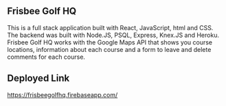 ## Frisbee Golf HQ
This is a full stack application built with React, JavaScript, html
and CSS. The backend was built with Node.JS, PSQL, Express,
Knex.JS and Heroku. Frisbee Golf HQ works with the Google Maps
API that shows you course locations, information about each course
and a form to leave and delete comments for each course.

## Deployed Link
https://frisbeegolfhq.firebaseapp.com/
